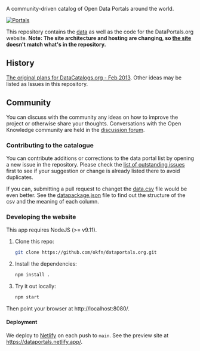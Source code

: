 A community-driven catalog of Open Data Portals around the world.

[![Portals](https://github.com/okfn/dataportals.org/actions/workflows/frictionless.yaml/badge.svg)](https://repository.frictionlessdata.io/pages/dashboard.html?user=okfn&repo=dataportals.org&flow=portals)

This repository contains the [data](data/README.md) as well as the code
for the DataPortals.org website. **Note: The site architecture and hosting are changing, so [the site](https://dataportals.org) doesn't match what's in the repository.**

## History

[The original plans for DataCatalogs.org - Feb 2013](https://docs.google.com/a/okfn.org/document/d/1MP1eaxUPir9msLt4rRwYqdupE3-qeLZAqFXRiXuvwkA/edit).
Other ideas may be listed as Issues in this repository.

## Community

You can discuss with the community any ideas on how to improve the
project or otherwise share your thoughts. Conversations with the Open
Knowledge community are held in the
[discussion forum](https://discuss.okfn.org/c/open-knowledge-labs/dataportals).

### Contributing to the catalogue

You can contribute additions or corrections to the data portal list by
opening a new issue in the repository. Please check the
[list of outstanding issues](https://github.com/okfn/dataportals.org/issues)
first to see if your suggestion or change is already listed there to
avoid duplicates.

If you can, submitting a pull request to changet the
[data.csv](https://github.com/okfn/dataportals.org/blob/main/data/portals.csv)
file would be even better. See the
[datapackage.json](https://github.com/okfn/dataportals.org/blob/main/data/datapackage.json)
file to find out the structure of the csv and the meaning of each column.

### Developing the website

This app requires NodeJS (>= v9.11).

1. Clone this repo:

    ```bash
    git clone https://github.com/okfn/dataportals.org.git
    ```

2. Install the dependencies:

    ```bash
    npm install .
    ```

3. Try it out locally:

    ```bash
    npm start
    ```

Then point your browser at http://localhost:8080/.

#### Deployment

We deploy to [Netlify](https://netlify.com/) on each push to `main`. See the preview site at https://dataportals.netlify.app/.
